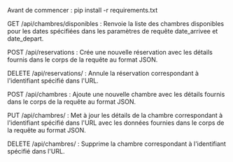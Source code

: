 Avant de commencer : pip install -r requirements.txt

GET /api/chambres/disponibles : Renvoie la liste des chambres disponibles pour les dates spécifiées dans les paramètres de requête date_arrivee et date_depart.

POST /api/reservations : Crée une nouvelle réservation avec les détails fournis dans le corps de la requête au format JSON.

DELETE /api/reservations/<id> : Annule la réservation correspondant à l'identifiant spécifié dans l'URL.

POST /api/chambres : Ajoute une nouvelle chambre avec les détails fournis dans le corps de la requête au format JSON.

PUT /api/chambres/<id> : Met à jour les détails de la chambre correspondant à l'identifiant spécifié dans l'URL avec les données fournies dans le corps de la requête au format JSON.

DELETE /api/chambres/<id> : Supprime la chambre correspondant à l'identifiant spécifié dans l'URL.